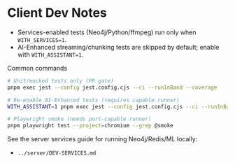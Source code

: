 # Client Dev Notes

- Services-enabled tests (Neo4j/Python/ffmpeg) run only when `WITH_SERVICES=1`.
- AI-Enhanced streaming/chunking tests are skipped by default; enable with `WITH_ASSISTANT=1`.

Common commands

```bash
# Unit/mocked tests only (PR gate)
pnpm exec jest --config jest.config.cjs --ci --runInBand --coverage

# Re-enable AI-Enhanced tests (requires capable runner)
WITH_ASSISTANT=1 pnpm exec jest --config jest.config.cjs --ci --runInBand

# Playwright smoke (needs port-capable runner)
pnpm playwright test --project=chromium --grep @smoke
```

See the server services guide for running Neo4j/Redis/ML locally:

- `../server/DEV-SERVICES.md`
